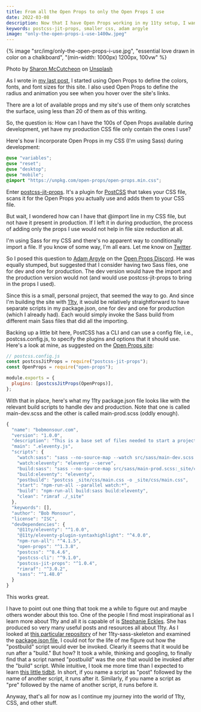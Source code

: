 ```yaml
---
title: From all the Open Props to only the Open Props I use
date: 2022-03-08
description: Now that I have Open Props working in my 11ty setup, I wanted to get postcss-jit-props working to reduce the size of my CSS file in production.
keywords: postcss-jit-props, smaller css, adam argyle
image: "only-the-open-props-i-use-1400w.jpeg"
---
```


{% image "src/img/only-the-open-props-i-use.jpg", "essential love drawn in color on a chalkboard", "(min-width: 1000px) 1200px, 100vw" %}

<p class="caption">Photo by <a href="https://unsplash.com/@sharonmccutcheon?utm_source=unsplash&utm_medium=referral&utm_content=creditCopyText">Sharon McCutcheon</a> on <a href="https://unsplash.com/s/photos/essential?utm_source=unsplash&utm_medium=referral&utm_content=creditCopyText">Unsplash</a>
  </p>

As I wrote in [my last post](/posts/dipping-my-toes-in-the-open-props-water), I started using Open Props to define the colors, fonts, and font sizes for this site. I also used Open Props to define the radius and animation you see when you hover over the site's links.

There are a lot of available props and my site's use of them only scratches the surface, using less than 20 of them as of this writing.

So, the question is: How can I have the 100s of Open Props available during development, yet have my production CSS file only contain the ones I use?

Here's how I incorporate Open Props in my CSS (I'm using Sass) during development:

```css
@use "variables";
@use "reset";
@use "desktop";
@use "mobile";
@import "https://unpkg.com/open-props/open-props.min.css";
```

Enter [postcss-jit-props](https://github.com/GoogleChromeLabs/postcss-jit-props). It's a plugin for [PostCSS](https://postcss.org/) that takes your CSS file, scans it for the Open Props you actually use and adds them to your CSS file.

But wait, I wondered how can I have that @import line in my CSS file, but not have it present in production. If I left it in during production, the process of adding only the props I use would not help in file size reduction at all.

I'm using Sass for my CSS and there's no apparent way to conditionally import a file. If you know of some way, I'm all ears. Let me know on [Twitter](https://twitter.com/bobmonsour).

So I posed this question to [Adam Argyle](https://twitter.com/adamargyle) on the [Open Props Discord](https://discord.com/channels/896960631322849340/915345792166928415/949465191282798602). He was equally stumped, but suggested that I consider having two Sass files, one for dev and one for production. The dev version would have the import and the production version would not (and would use postcss-jit-props to bring in the props I used).

Since this is a small, personal project, that seemed the way to go. And since I'm building the site with [11ty](https://www.11ty.dev/), it would be relatively straightforward to have separate scripts in my package.json, one for dev and one for production (which I already had). Each would simply invoke the Sass build from different main Sass files that did all the importing.

Backing up a little bit here, PostCSS has a CLI and can use a config file, i.e., postcss.config.js, to specify the plugins and options that it should use. Here's a look at mine, as suggested on the [Open Props site](https://open-props.style/):

```js
// postcss.config.js
const postcssJitProps = require("postcss-jit-props");
const OpenProps = require("open-props");

module.exports = {
  plugins: [postcssJitProps(OpenProps)],
};
```

With that in place, here's what my 11ty package.json file looks like with the relevant build scripts to handle dev and production. Note that one is called main-dev.scss and the other is called main-prod.scss (oddly enough).

```js
{
  "name": "bobmonsour.com",
  "version": "1.0.0",
  "description": "This is a base set of files needed to start a project in Eleventy. Make a project directory and put these files in it.",
  "main": ".eleventy.js",
  "scripts": {
    "watch:sass": "sass --no-source-map --watch src/sass/main-dev.scss:_site/css/main.css",
    "watch:eleventy": "eleventy --serve",
    "build:sass": "sass --no-source-map src/sass/main-prod.scss:_site/css/main.css",
    "build:eleventy": "eleventy",
    "postbuild": "postcss _site/css/main.css -o _site/css/main.css",
    "start": "npm-run-all --parallel watch:*",
    "build": "npm-run-all build:sass build:eleventy",
    "clean": "rimraf ./_site"
  },
  "keywords": [],
  "author": "Bob Monsour",
  "license": "ISC",
  "devDependencies": {
    "@11ty/eleventy": "^1.0.0",
    "@11ty/eleventy-plugin-syntaxhighlight": "^4.0.0",
    "npm-run-all": "^4.1.5",
    "open-props": "^1.3.8",
    "postcss": "^8.4.6",
    "postcss-cli": "^9.1.0",
    "postcss-jit-props": "^1.0.4",
    "rimraf": "^3.0.2",
    "sass": "^1.48.0"
  }
}
```

This works great.

I have to point out one thing that took me a while to figure out and maybe others wonder about this too. One of the people I find most inspirational as I learn more about 11ty and all it is capable of is [Stephanie Eckles](https://github.com/5t3ph). She has produced so very many useful posts and resources all about 11ty. As I looked at [this particular repository](https://github.com/5t3ph/11ty-sass-skeleton) of her 11ty-sass-skeleton and examined the [package.json file](https://github.com/5t3ph/11ty-sass-skeleton/blob/main/package.json), I could not for the life of me figure out how the "postbuild" script would ever be invoked. Clearly it seems that it would be run after a "build." But how? It took a while, thinking and googling, to finally find that a script named "postbuild" was the one that would be invoked after the "build" script. While intuitive, I took me more time than I expected to learn [this little tidbit](https://docs.npmjs.com/cli/v8/using-npm/scripts/). In short, if you name a script as "post" followed by the name of another script, it runs after it. Similarly, if you name a script as "pre" followed by the name of another script, it runs before it.

Anyway, that's all for now as I continue my journey into the world of 11ty, CSS, and other stuff.
